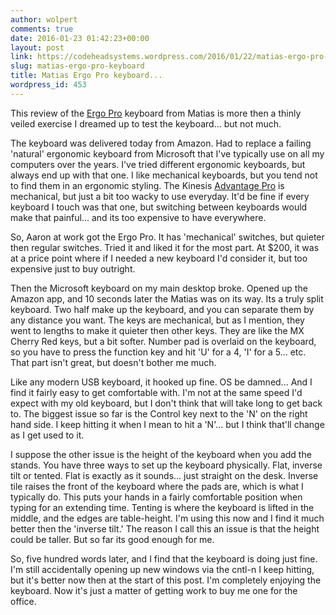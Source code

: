 ```yaml
---
author: wolpert
comments: true
date: 2016-01-23 01:42:23+00:00
layout: post
link: https://codeheadsystems.wordpress.com/2016/01/22/matias-ergo-pro-keyboard/
slug: matias-ergo-pro-keyboard
title: Matias Ergo Pro keyboard...
wordpress_id: 453
---
```


This review of the [Ergo Pro](http://matias.ca/ergopro/pc/) keyboard from Matias is more then a thinly veiled exercise I dreamed up to test the keyboard... but not much.

The keyboard was delivered today from Amazon. Had to replace a failing 'natural' ergonomic keyboard from Microsoft that I've typically use on all my computers over the years. I've tried different ergonomic keyboards, but always end up with that one. I like mechanical keyboards, but you tend not to find them in an ergonomic styling. The Kinesis [Advantage Pro](https://www.kinesis-ergo.com/shop/advantage-for-pc-mac/) is mechanical, but just a bit too wacky to use everyday. It'd be fine if every keyboard I touch was that one, but switching between keyboards would make that painful... and its too expensive to have everywhere.

So, Aaron at work got the Ergo Pro. It has 'mechanical' switches, but quieter then regular switches. Tried it and liked it for the most part. At $200, it was at a price point where if I needed a new keyboard I'd consider it, but too expensive just to buy outright.

Then the Microsoft keyboard on my main desktop broke. Opened up the Amazon app, and 10 seconds later the Matias was on its way. Its a truly split keyboard. Two half make up the keyboard, and you can separate them by any distance you want. The keys are mechanical, but as I mention, they went to lengths to make it quieter then other keys. They are like the MX Cherry Red keys, but a bit softer. Number pad is overlaid on the keyboard, so you have to press the function key and hit 'U' for a 4, 'I' for a 5... etc. That part isn't great, but doesn't bother me much.

Like any modern USB keyboard, it hooked up fine. OS be damned... And I find it fairly easy to get comfortable with. I'm not at the same speed I'd expect with my old keyboard, but I don't think that will take long to get back to. The biggest issue so far is the Control key next to the 'N' on the right hand side. I keep hitting it when I mean to hit a 'N'... but I think that'll change as I get used to it.

I suppose the other issue is the height of the keyboard when you add the stands. You have three ways to set up the keyboard physically. Flat, inverse tilt or tented. Flat is exactly as it sounds... just straight on the desk. Inverse tile raises the front of the keyboard where the pads are, which is what I typically do. This puts your hands in a fairly comfortable position when typing for an extending time. Tenting is where the keyboard is lifted in the middle, and the edges are table-height. I'm using this now and I find it much better then the 'inverse tilt.' The reason I call this an issue is that the height could be taller. But so far its good enough for me.

So, five hundred words later, and I find that the keyboard is doing just fine. I'm still accidentally opening up new windows via the cntl-n I keep hitting, but it's better now then at the start of this post. I'm completely enjoying the keyboard. Now it's just a matter of getting work to buy me one for the office.
